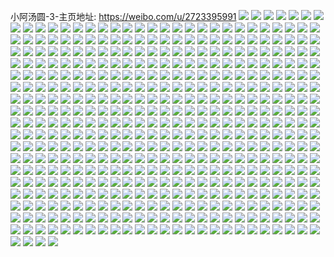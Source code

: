 小阿汤圆-3-主页地址: https://weibo.com/u/2723395991 
![](https://wx4.sinaimg.cn/mw2000/a253b997ly1h9iiz6jefzj217v17val7.jpg) 
![](https://wx4.sinaimg.cn/mw2000/a253b997ly1h92okt2grjj20n00m8wg8.jpg) 
![](https://wx4.sinaimg.cn/mw2000/a253b997ly1h90g8qyhb2j20wi1yctw8.jpg) 
![](https://wx4.sinaimg.cn/mw2000/a253b997ly1h8nawbo97lj20u01sxq9w.jpg) 
![](https://wx4.sinaimg.cn/mw2000/a253b997ly1h8n6zhfk2cj21sc2dsb2a.jpg) 
![](https://wx4.sinaimg.cn/mw2000/a253b997ly1h8gmk1e8klj22c0340e84.jpg) 
![](https://wx4.sinaimg.cn/mw2000/a253b997ly1h8gmjy543gj20u0140wop.jpg) 
![](https://wx4.sinaimg.cn/mw2000/a253b997ly1h8gmy2hgqwj22c02c04qq.jpg) 
![](https://wx4.sinaimg.cn/mw2000/a253b997ly1h8gmy5j1ucj20r20qljwk.jpg) 
![](https://wx4.sinaimg.cn/mw2000/a253b997ly1h8f3irtq88j20wi1ycqty.jpg) 
![](https://wx4.sinaimg.cn/mw2000/a253b997ly1h8dx1t5ftxj22c02c0e81.jpg) 
![](https://wx4.sinaimg.cn/mw2000/a253b997ly1h8d6honmbjj23402c0hdv.jpg) 
![](https://wx4.sinaimg.cn/mw2000/a253b997ly1h8bvy87dj0j22c02c0nhh.jpg) 
![](https://wx4.sinaimg.cn/mw2000/a253b997ly1h8bvy9o0ogj22c02c0e58.jpg) 
![](https://wx4.sinaimg.cn/mw2000/a253b997ly1h8bvycbw2sj22c02c0npd.jpg) 
![](https://wx4.sinaimg.cn/mw2000/a253b997ly1h89k44kgzbj20re0yi13k.jpg) 
![](https://wx4.sinaimg.cn/mw2000/a253b997ly1h839xwwmc8j20u011c44a.jpg) 
![](https://wx4.sinaimg.cn/mw2000/a253b997ly1h82l93xvtoj20tu0tu0wy.jpg) 
![](https://wx4.sinaimg.cn/mw2000/a253b997ly1h82la8b0qaj20q30kt0u0.jpg) 
![](https://wx4.sinaimg.cn/mw2000/a253b997ly1h7zzzesb55j20r80pz0wp.jpg) 
![](https://wx4.sinaimg.cn/mw2000/a253b997ly1h7ni41bfyej20u00u0ahb.jpg) 
![](https://wx4.sinaimg.cn/mw2000/a253b997ly1h7ni41rwqpj20u0140q9o.jpg) 
![](https://wx4.sinaimg.cn/mw2000/a253b997ly1h7ni6iy3okj20wi0nhq60.jpg) 
![](https://wx4.sinaimg.cn/mw2000/a253b997ly1h7hhsomcnxj20u0140jw9.jpg) 
![](https://wx4.sinaimg.cn/mw2000/a253b997ly1h7gcs26qiwj20u0140tj3.jpg) 
![](https://wx4.sinaimg.cn/mw2000/a253b997ly1h7gcs2fhr1j20u00u0gqz.jpg) 
![](https://wx4.sinaimg.cn/mw2000/a253b997ly1h7gcs2osy2j20u00u0agx.jpg) 
![](https://wx4.sinaimg.cn/mw2000/a253b997ly1h7gcs2ybztj20u00u0gqz.jpg) 
![](https://wx4.sinaimg.cn/mw2000/a253b997ly1h7gcs46t29j20u01400wj.jpg) 
![](https://wx4.sinaimg.cn/mw2000/a253b997ly1h79kchhj3uj20u00u0tdn.jpg) 
![](https://wx4.sinaimg.cn/mw2000/a253b997ly1h77kyjbjmrj20u00u0tep.jpg) 
![](https://wx4.sinaimg.cn/mw2000/a253b997ly1h7072vwx7qj20u00u0gt6.jpg) 
![](https://wx4.sinaimg.cn/mw2000/a253b997ly1h7072vjtz8j20u00u0gsj.jpg) 
![](https://wx4.sinaimg.cn/mw2000/a253b997ly1h6vzro4l8zj21sc1scjuc.jpg) 
![](https://wx4.sinaimg.cn/mw2000/a253b997ly1h6p3je34gij20u01syk14.jpg) 
![](https://wx4.sinaimg.cn/mw2000/a253b997ly1h6p3jfj6yoj20u00u0nah.jpg) 
![](https://wx4.sinaimg.cn/mw2000/a253b997ly1h6p3j9mrmsj20u00u0goa.jpg) 
![](https://wx4.sinaimg.cn/mw2000/a253b997ly1h6p3jen8vqj20u00u0adc.jpg) 
![](https://wx4.sinaimg.cn/mw2000/a253b997ly1h6mquejctaj20u00yv752.jpg) 
![](https://wx4.sinaimg.cn/mw2000/a253b997ly1h6awdaku17j222n340jy8.jpg) 
![](https://wx4.sinaimg.cn/mw2000/a253b997ly1h6awdovlh4j222n340aj9.jpg) 
![](https://wx4.sinaimg.cn/mw2000/a253b997ly1h6awcgreqvj222m3404qr.jpg) 
![](https://wx4.sinaimg.cn/mw2000/a253b997ly1h6awd39lt1j222o33zk04.jpg) 
![](https://wx4.sinaimg.cn/mw2000/a253b997ly1h6awbxc0asj222o340akg.jpg) 
![](https://wx4.sinaimg.cn/mw2000/a253b997ly1h6awe33h6tj222n340wj9.jpg) 
![](https://wx4.sinaimg.cn/mw2000/a253b997ly1h60rli26djj22c0340hdu.jpg) 
![](https://wx4.sinaimg.cn/mw2000/a253b997ly1h60rnq3033j22c02c0b2a.jpg) 
![](https://wx4.sinaimg.cn/mw2000/a253b997ly1h5pn4o5wkqj22c02c0x6p.jpg) 
![](https://wx4.sinaimg.cn/mw2000/a253b997ly1h5pmcopcqqj20u80tudpp.jpg) 
![](https://wx4.sinaimg.cn/mw2000/a253b997ly1h5musajbx9j21sc1scu0y.jpg) 
![](https://wx4.sinaimg.cn/mw2000/a253b997ly1h5muscv8o9j20k00zk0y9.jpg) 
![](https://wx4.sinaimg.cn/mw2000/a253b997ly1h5mus75vayj20wi0hpdid.jpg) 
![](https://wx4.sinaimg.cn/mw2000/a253b997ly1h5bcutiol5j20u01hc46x.jpg) 
![](https://wx4.sinaimg.cn/mw2000/a253b997ly1h5bcuswj8hj20u01hcwns.jpg) 
![](https://wx4.sinaimg.cn/mw2000/a253b997ly1h5b6fwyo3vj21hc0u07d1.jpg) 
![](https://wx4.sinaimg.cn/mw2000/a253b997ly1h4yhbpx449j21sc2dskjl.jpg) 
![](https://wx4.sinaimg.cn/mw2000/a253b997ly1h4yhb5ergbj20zy0zync7.jpg) 
![](https://wx4.sinaimg.cn/mw2000/a253b997ly1h4yhbqzuw6j20s618d0xe.jpg) 
![](https://wx4.sinaimg.cn/mw2000/a253b997ly1h4yhd1wl5aj22c02c0x6p.jpg) 
![](https://wx4.sinaimg.cn/mw2000/a253b997ly1h4yhd502btj22c02c01ky.jpg) 
![](https://wx4.sinaimg.cn/mw2000/a253b997ly1h4mdlg7u2ij20wi1ycqlf.jpg) 
![](https://wx4.sinaimg.cn/mw2000/a253b997ly1h46vudx8n8j22c02tsx6p.jpg) 
![](https://wx4.sinaimg.cn/mw2000/a253b997ly1h3zuf0d1xoj21sc2dv4qq.jpg) 
![](https://wx4.sinaimg.cn/mw2000/a253b997ly1h3yqq7n4gtj21tl2fgqv5.jpg) 
![](https://wx4.sinaimg.cn/mw2000/a253b997ly1h3u0iat60zj21sc2dsx6q.jpg) 
![](https://wx4.sinaimg.cn/mw2000/a253b997ly1h3u0ipd6gkj20u00tmn0h.jpg) 
![](https://wx4.sinaimg.cn/mw2000/a253b997ly1h3sy136akbj224o24okjl.jpg) 
![](https://wx4.sinaimg.cn/mw2000/a253b997ly1h3hdcewor0j21sc1scx6p.jpg) 
![](https://wx4.sinaimg.cn/mw2000/a253b997ly1h3f41sqo6fj21sc2dsqv5.jpg) 
![](https://wx4.sinaimg.cn/mw2000/a253b997ly1h35jffcf0dj20zg0zgtfe.jpg) 
![](https://wx4.sinaimg.cn/mw2000/a253b997ly1h2xq1ya4ooj22c02c07vc.jpg) 
![](https://wx4.sinaimg.cn/mw2000/a253b997ly1h2syedgyjsj20wi19r7az.jpg) 
![](https://wx4.sinaimg.cn/mw2000/a253b997ly1h2pfntm5hwj22c0340qv5.jpg) 
![](https://wx4.sinaimg.cn/mw2000/a253b997ly1h2nfw7qb51j21cl1tcnm2.jpg) 
![](https://wx4.sinaimg.cn/mw2000/a253b997ly1h2nfwxhchuj20oq0oqahf.jpg) 
![](https://wx4.sinaimg.cn/mw2000/a253b997ly1h2ckwko6nqj21sc2dsayj.jpg) 
![](https://wx4.sinaimg.cn/mw2000/a253b997ly1h2ckwjl7yoj21sc2dsb2b.jpg) 
![](https://wx4.sinaimg.cn/mw2000/a253b997ly1h22dzrzduqj21qn29s7wh.jpg) 
![](https://wx4.sinaimg.cn/mw2000/a253b997ly1h1ohj8g36ij22c02c0b2a.jpg) 
![](https://wx4.sinaimg.cn/mw2000/a253b997ly1h1nglgcaoqj20wi1yc16g.jpg) 
![](https://wx4.sinaimg.cn/mw2000/a253b997ly1h1mxmyub6fj21sc1scb2a.jpg) 
![](https://wx4.sinaimg.cn/mw2000/a253b997ly1h1mxmwmnkij215k15k4fv.jpg) 
![](https://wx4.sinaimg.cn/mw2000/a253b997ly1h1isk3ny88j20u01hcgwi.jpg) 
![](https://wx4.sinaimg.cn/mw2000/a253b997ly1h1fcvlarhhj22802you0x.jpg) 
![](https://wx4.sinaimg.cn/mw2000/a253b997ly1h1fcvn7qpnj22c0340u0x.jpg) 
![](https://wx4.sinaimg.cn/mw2000/a253b997ly1h1ergtzkghj22802yohdu.jpg) 
![](https://wx4.sinaimg.cn/mw2000/a253b997ly1h1ergxlgauj22c0340x6r.jpg) 
![](https://wx4.sinaimg.cn/mw2000/a253b997ly1h17bqcfycij21sc2dsb2a.jpg) 
![](https://wx4.sinaimg.cn/mw2000/a253b997ly1h15sg2rzwkj20yc0xu4b7.jpg) 
![](https://wx4.sinaimg.cn/mw2000/a253b997ly1h13k3hhoyij20ua0u0wo4.jpg) 
![](https://wx4.sinaimg.cn/mw2000/a253b997ly1h13k3i0giwj20u0140156.jpg) 
![](https://wx4.sinaimg.cn/mw2000/a253b997ly1h0l9t32uisj21ez1y61ky.jpg) 
![](https://wx4.sinaimg.cn/mw2000/a253b997ly1h0dbdrle3zj20w60w6aki.jpg) 
![](https://wx4.sinaimg.cn/mw2000/a253b997ly1h0dbdsork2j21sc1schdt.jpg) 
![](https://wx4.sinaimg.cn/mw2000/a253b997ly1h04h9xnaysj21sc1scqv5.jpg) 
![](https://wx4.sinaimg.cn/mw2000/a253b997ly1gzz98yxtrdj21sc2dokjl.jpg) 
![](https://wx4.sinaimg.cn/mw2000/a253b997ly1gzxxjfamwvj21sc1sc1ky.jpg) 
![](https://wx4.sinaimg.cn/mw2000/a253b997ly1gzun8gkc7kj22c02c04qq.jpg) 
![](https://wx4.sinaimg.cn/mw2000/a253b997ly1gznjvevydlj20w60w67mk.jpg) 
![](https://wx4.sinaimg.cn/mw2000/a253b997ly1gznjvdvw8aj22c02c0npe.jpg) 
![](https://wx4.sinaimg.cn/mw2000/a253b997ly1gzf9r36ug4j22c02c0kjm.jpg) 
![](https://wx4.sinaimg.cn/mw2000/a253b997ly1gzf9rypk92j22c02c0kjm.jpg) 
![](https://wx4.sinaimg.cn/mw2000/a253b997ly1gzf9rjvi3rj22c02c0kjm.jpg) 
![](https://wx4.sinaimg.cn/mw2000/a253b997ly1gzf9qmynl7j22c02c0npe.jpg) 
![](https://wx4.sinaimg.cn/mw2000/a253b997ly1gz3kf2qnrxj20u00u07dz.jpg) 
![](https://wx4.sinaimg.cn/mw2000/a253b997ly1gz3069ccx1j20ux0ux495.jpg) 
![](https://wx4.sinaimg.cn/mw2000/a253b997ly1gyfx6dgnzuj22c0340kjn.jpg) 
![](https://wx4.sinaimg.cn/mw2000/a253b997ly1gyfx6fxujqj20wb0yzdof.jpg) 
![](https://wx4.sinaimg.cn/mw2000/a253b997ly1gyfc9u9twpj20c80bwq3o.jpg) 
![](https://wx4.sinaimg.cn/mw2000/a253b997ly1gy8ea25n53j21sc1sch0w.jpg) 
![](https://wx4.sinaimg.cn/mw2000/a253b997ly1gy7gbzor3xj21sc1scx6p.jpg) 
![](https://wx4.sinaimg.cn/mw2000/a253b997ly1gy7gc0iphuj21sc1sc4qq.jpg) 
![](https://wx4.sinaimg.cn/mw2000/a253b997ly1gxw40ieu2yj21sc1scu0x.jpg) 
![](https://wx4.sinaimg.cn/mw2000/a253b997ly1gxfwiuc20jj22c02c0nkc.jpg) 
![](https://wx4.sinaimg.cn/mw2000/a253b997ly1gxfwivbt8fj22c0340x6r.jpg) 
![](https://wx4.sinaimg.cn/mw2000/a253b997ly1gxen8bemgoj20w80ajjsf.jpg) 
![](https://wx4.sinaimg.cn/mw2000/a253b997ly1gxen86rpgtj22c02c0x6p.jpg) 
![](https://wx4.sinaimg.cn/mw2000/a253b997ly1gxen8lvi6oj20tz130qaz.jpg) 
![](https://wx4.sinaimg.cn/mw2000/a253b997ly1gxen87ekihj20o10o1jwm.jpg) 
![](https://wx4.sinaimg.cn/mw2000/a253b997ly1gxen8upm53j20sj0is77k.jpg) 
![](https://wx4.sinaimg.cn/mw2000/a253b997ly1gxen8a0r8yj22c02c0x6p.jpg) 
![](https://wx4.sinaimg.cn/mw2000/a253b997ly1gx0zree36fj21ww202u0a.jpg) 
![](https://wx4.sinaimg.cn/mw2000/a253b997ly1gx0zr8axcbj22c0340npe.jpg) 
![](https://wx4.sinaimg.cn/mw2000/a253b997ly1gx0zr40j8bj22c02c0x6p.jpg) 
![](https://wx4.sinaimg.cn/mw2000/a253b997ly1gx0zrap6q2j22c02c0qv5.jpg) 
![](https://wx4.sinaimg.cn/mw2000/a253b997ly1gx0zrc123kj23402c0x4h.jpg) 
![](https://wx4.sinaimg.cn/mw2000/a253b997ly1gx0zr2drwdj21o0280u0x.jpg) 
![](https://wx4.sinaimg.cn/mw2000/a253b997ly1gwr8lp209nj22c0340hdv.jpg) 
![](https://wx4.sinaimg.cn/mw2000/a253b997ly1gwr8lq7tqaj22c02c0hdt.jpg) 
![](https://wx4.sinaimg.cn/mw2000/a253b997ly1gwc6obq4doj22c02e8u0x.jpg) 
![](https://wx4.sinaimg.cn/mw2000/a253b997ly1gwa4du6yglj22c02c01kz.jpg) 
![](https://wx4.sinaimg.cn/mw2000/a253b997ly1gwa4do0wdoj22c02c0b2a.jpg) 
![](https://wx4.sinaimg.cn/mw2000/a253b997ly1gwa4dp5330j21sc2dskjm.jpg) 
![](https://wx4.sinaimg.cn/mw2000/a253b997ly1gwa4dw2bqwj22c03401ky.jpg) 
![](https://wx4.sinaimg.cn/mw2000/a253b997ly1gw48qnvgihj22c02c0e82.jpg) 
![](https://wx4.sinaimg.cn/mw2000/a253b997ly1gw48qiaymhj22c02c0u0y.jpg) 
![](https://wx4.sinaimg.cn/mw2000/a253b997ly1gw48qk23iuj22c02c0x6p.jpg) 
![](https://wx4.sinaimg.cn/mw2000/a253b997ly1gw48qsih67j22c02c01ky.jpg) 
![](https://wx4.sinaimg.cn/mw2000/a253b997ly1gw48qls4j7j22c02c0hdu.jpg) 
![](https://wx4.sinaimg.cn/mw2000/a253b997ly1gw48qpsowvj22c03401kz.jpg) 
![](https://wx4.sinaimg.cn/mw2000/a253b997ly1gw48qtzfejj22c02c0u0x.jpg) 
![](https://wx4.sinaimg.cn/mw2000/a253b997ly1gw48r38v34j22c02c0kjm.jpg) 
![](https://wx4.sinaimg.cn/mw2000/a253b997ly1gw48qr1h5pj22c02c0kjm.jpg) 
![](https://wx4.sinaimg.cn/mw2000/a253b997ly1gw1r2jx9h3j21sc1sc1ky.jpg) 
![](https://wx4.sinaimg.cn/mw2000/a253b997ly1gw1r2l8yyjj21sc2ds7wi.jpg) 
![](https://wx4.sinaimg.cn/mw2000/a253b997ly1gvzxy6pnsyj20u00u012y.jpg) 
![](https://wx4.sinaimg.cn/mw2000/a253b997ly1gvt2thrh58j21qg1qg7wh.jpg) 
![](https://wx4.sinaimg.cn/mw2000/002Yj5HNly1gvqntnipeqj62c02c0txp02.jpg) 
![](https://wx4.sinaimg.cn/mw2000/002Yj5HNly1gvqnto64jgj62c02c0kah02.jpg) 
![](https://wx4.sinaimg.cn/mw2000/002Yj5HNly1gvplo6ppv6j615o334kjl02.jpg) 
![](https://wx4.sinaimg.cn/mw2000/002Yj5HNly1gvplobejbsj62c02c0npd02.jpg) 
![](https://wx4.sinaimg.cn/mw2000/a253b997ly1gvplo83u9pj22bd2uzu0z.jpg) 
![](https://wx4.sinaimg.cn/mw2000/a253b997ly1gvploah3e3j22c033y1kz.jpg) 
![](https://wx4.sinaimg.cn/mw2000/a253b997ly1gviorujkogj22c02c0kjn.jpg) 
![](https://wx4.sinaimg.cn/mw2000/002Yj5HNly1gvf02muu8lj61sc1scnpd02.jpg) 
![](https://wx4.sinaimg.cn/mw2000/002Yj5HNly1gv7xpte01tj61sc1sc1kx02.jpg) 
![](https://wx4.sinaimg.cn/mw2000/002Yj5HNly1gv6qdg31acj62c02c0b2902.jpg) 
![](https://wx4.sinaimg.cn/mw2000/002Yj5HNly1gv6qdgpwolj60qq0tqtc402.jpg) 
![](https://wx4.sinaimg.cn/mw2000/002Yj5HNly1gv2a1zx020j61sc1scu0x02.jpg) 
![](https://wx4.sinaimg.cn/mw2000/002Yj5HNly1gv2a1xhkc7j61sc1scqv502.jpg) 
![](https://wx4.sinaimg.cn/mw2000/002Yj5HNly1gv2a26weu7j61sc1sckjl02.jpg) 
![](https://wx4.sinaimg.cn/mw2000/002Yj5HNly1gv2a2d4mecj61sc1scnpd02.jpg) 
![](https://wx4.sinaimg.cn/mw2000/002Yj5HNly1guz1c9ntq5j62c02c01j602.jpg) 
![](https://wx4.sinaimg.cn/mw2000/a253b997ly1guz1c7lg9lj22c02c0x6p.jpg) 
![](https://wx4.sinaimg.cn/mw2000/002Yj5HNly1guz1bvb6udj62c02c0e8202.jpg) 
![](https://wx4.sinaimg.cn/mw2000/002Yj5HNly1guz1bl2tv1j62c02c01kx02.jpg) 
![](https://wx4.sinaimg.cn/mw2000/002Yj5HNly1guyl2e4js9j62c02c0npd02.jpg) 
![](https://wx4.sinaimg.cn/mw2000/002Yj5HNly1guyl2f1tftj60wi09rtan02.jpg) 
![](https://wx4.sinaimg.cn/mw2000/002Yj5HNly1guwlk55itoj62bm2bme8102.jpg) 
![](https://wx4.sinaimg.cn/mw2000/002Yj5HNly1guwljvp9o1j62c02c0qv602.jpg) 
![](https://wx4.sinaimg.cn/mw2000/002Yj5HNly1guvc0phaxyj62c02c0b2a02.jpg) 
![](https://wx4.sinaimg.cn/mw2000/002Yj5HNly1guvc0gb1izj62c02c01ae02.jpg) 
![](https://wx4.sinaimg.cn/mw2000/002Yj5HNly1guu5oa7wubj61kw2dchdt02.jpg) 
![](https://wx4.sinaimg.cn/mw2000/002Yj5HNly1gut2dd4tp8j62c02c0b2a02.jpg) 
![](https://wx4.sinaimg.cn/mw2000/002Yj5HNly1gut2czincej60wi14bn6902.jpg) 
![](https://wx4.sinaimg.cn/mw2000/002Yj5HNly1gum4vf8i6kj62c02c0qv702.jpg) 
![](https://wx4.sinaimg.cn/mw2000/002Yj5HNly1gum4uxxdwfj62c02c01ky02.jpg) 
![](https://wx4.sinaimg.cn/mw2000/002Yj5HNly1gum4vgnxg1j62c02c07vu02.jpg) 
![](https://wx4.sinaimg.cn/mw2000/002Yj5HNly1gum4un7jrvj62c02c07wh02.jpg) 
![](https://wx4.sinaimg.cn/mw2000/002Yj5HNly1gum4vk4bg4j62c02c0x6p02.jpg) 
![](https://wx4.sinaimg.cn/mw2000/002Yj5HNly1gum4vp7j02j62c0340hdu02.jpg) 
![](https://wx4.sinaimg.cn/mw2000/002Yj5HNly1guhpcf2tn9j60r91mydjk02.jpg) 
![](https://wx4.sinaimg.cn/mw2000/002Yj5HNly1guhpcdgv3fj62c02c0b2a02.jpg) 
![](https://wx4.sinaimg.cn/mw2000/002Yj5HNly1guhpcgwiyaj62c02c07wh02.jpg) 
![](https://wx4.sinaimg.cn/mw2000/002Yj5HNly1guhpchocsgj60u00s0q5s02.jpg) 
![](https://wx4.sinaimg.cn/mw2000/002Yj5HNly1gudotix69aj61s135su0x02.jpg) 
![](https://wx4.sinaimg.cn/mw2000/002Yj5HNly1gudothlscgj60u00s0q5s02.jpg) 
![](https://wx4.sinaimg.cn/mw2000/002Yj5HNly1gubw6xrot7j61sc1sckjl02.jpg) 
![](https://wx4.sinaimg.cn/mw2000/002Yj5HNly1gubw6w2m5cj60jg0jgq5c02.jpg) 
![](https://wx4.sinaimg.cn/mw2000/a253b997ly1gu6ofaenphj20qw12lq9j.jpg) 
![](https://wx4.sinaimg.cn/mw2000/a253b997ly1gu2qv4zpfmj20wi18ah0h.jpg) 
![](https://wx4.sinaimg.cn/mw2000/a253b997ly1gu2qv3ygt8j228727c7wi.jpg) 
![](https://wx4.sinaimg.cn/mw2000/a253b997ly1gu2qvcfmd2j22c02c0qv6.jpg) 
![](https://wx4.sinaimg.cn/mw2000/a253b997ly1gu2qvl0eh1j20tw0tgjta.jpg) 
![](https://wx4.sinaimg.cn/mw2000/a253b997ly1gu0bf3l18hj220a2flkjl.jpg) 
![](https://wx4.sinaimg.cn/mw2000/a253b997ly1gu0be4yu2ij21kw2dcb29.jpg) 
![](https://wx4.sinaimg.cn/mw2000/a253b997ly1gtwpv82ew3j22c02c0hdu.jpg) 
![](https://wx4.sinaimg.cn/mw2000/a253b997ly1gtwpuy7woij22c02c0npd.jpg) 
![](https://wx4.sinaimg.cn/mw2000/a253b997ly1gtvi29z0d8j21kw2dchdt.jpg) 
![](https://wx4.sinaimg.cn/mw2000/a253b997ly1gtvi28hypyj20u00u0jyn.jpg) 
![](https://wx4.sinaimg.cn/mw2000/a253b997ly1gtvi28p1kuj20u00u0jz8.jpg) 
![](https://wx4.sinaimg.cn/mw2000/a253b997ly1gtvi2anvqdj22c02c0wv4.jpg) 
![](https://wx4.sinaimg.cn/mw2000/a253b997ly1gtsal1mnvcj22c02c04qq.jpg) 
![](https://wx4.sinaimg.cn/mw2000/a253b997ly1gtsamkcxkhj22c02c0e82.jpg) 
![](https://wx4.sinaimg.cn/mw2000/a253b997ly1gtsamnadpqj20t80rpk1f.jpg) 
![](https://wx4.sinaimg.cn/mw2000/a253b997ly1gtsamg11n2j22c02c0e82.jpg) 
![](https://wx4.sinaimg.cn/mw2000/a253b997ly1gtqvvv2haqj22c02c07wj.jpg) 
![](https://wx4.sinaimg.cn/mw2000/a253b997ly1gtpihl10gdj21sc1schdt.jpg) 
![](https://wx4.sinaimg.cn/mw2000/a253b997ly1gtpihgbc90j22by27nu0x.jpg) 
![](https://wx4.sinaimg.cn/mw2000/a253b997ly1gtpihoj4u5j22c02c01kx.jpg) 
![](https://wx4.sinaimg.cn/mw2000/a253b997ly1gtotekww0gj21sc1sch9r.jpg) 
![](https://wx4.sinaimg.cn/mw2000/a253b997ly1gtoteeyddij20ku0kugmg.jpg) 
![](https://wx4.sinaimg.cn/mw2000/a253b997ly1gtn3y62vlyj21j31j34qp.jpg) 
![](https://wx4.sinaimg.cn/mw2000/a253b997ly1gtn43f5z8dj22c02c0kjl.jpg) 
![](https://wx4.sinaimg.cn/mw2000/a253b997ly1gtn43kqcj5j22c02c07wi.jpg) 
![](https://wx4.sinaimg.cn/mw2000/a253b997ly1gtn43qk5caj22c02c04qq.jpg) 
![](https://wx4.sinaimg.cn/mw2000/a253b997ly1gtld3j4r19j22c0340u10.jpg) 
![](https://wx4.sinaimg.cn/mw2000/a253b997ly1gtl7flhyuij22c02c0x6p.jpg) 
![](https://wx4.sinaimg.cn/mw2000/a253b997ly1gtl7fohxuvj22c02c07wh.jpg) 
![](https://wx4.sinaimg.cn/mw2000/a253b997ly1gtgmt3r48vj21z423m4qp.jpg) 
![](https://wx4.sinaimg.cn/mw2000/a253b997ly1gt8muvzldlj20wi1yc4li.jpg) 
![](https://wx4.sinaimg.cn/mw2000/a253b997ly1gt8mux9se7j20u01sm10i.jpg) 
![](https://wx4.sinaimg.cn/mw2000/a253b997ly1gt8mv15jt9j20wi1yctq9.jpg) 
![](https://wx4.sinaimg.cn/mw2000/a253b997ly1gt8mv3zokbj20wi1ycdop.jpg) 
![](https://wx4.sinaimg.cn/mw2000/a253b997ly1gt7fsthaeqj20w60w615a.jpg) 
![](https://wx4.sinaimg.cn/mw2000/a253b997ly1gt5123mjqnj21sc2ds4qr.jpg) 
![](https://wx4.sinaimg.cn/mw2000/a253b997ly1gt512539orj22c02c0npe.jpg) 
![](https://wx4.sinaimg.cn/mw2000/a253b997ly1gsnsqs1av6j21o01o0e81.jpg) 
![](https://wx4.sinaimg.cn/mw2000/a253b997ly1gsnspde1a0j226s26s4jh.jpg) 
![](https://wx4.sinaimg.cn/mw2000/a253b997ly1gs64e6v2fvj21sc1sce81.jpg) 
![](https://wx4.sinaimg.cn/mw2000/a253b997ly1gs64e5pmlxj210r0znn85.jpg) 
![](https://wx4.sinaimg.cn/mw2000/a253b997ly1grsi69oznfj22802yob2b.jpg) 
![](https://wx4.sinaimg.cn/mw2000/a253b997ly1grsi6ftk5xj22802yob2b.jpg) 
![](https://wx4.sinaimg.cn/mw2000/a253b997ly1grrgf6vxz8j21sc1scu12.jpg) 
![](https://wx4.sinaimg.cn/mw2000/a253b997ly1grrgezgrfgj20dw0cmmxz.jpg) 
![](https://wx4.sinaimg.cn/mw2000/a253b997ly1grjedajlrqj20w60vyjvf.jpg) 
![](https://wx4.sinaimg.cn/mw2000/a253b997ly1grerzcvceij21sc1sce81.jpg) 
![](https://wx4.sinaimg.cn/mw2000/a253b997ly1grerz7wquhj22c02c0qv5.jpg) 
![](https://wx4.sinaimg.cn/mw2000/a253b997ly1grerzaeaorj21mb1mbkj4.jpg) 
![](https://wx4.sinaimg.cn/mw2000/a253b997ly1grerzjum49j21sc1sc7wh.jpg) 
![](https://wx4.sinaimg.cn/mw2000/a253b997ly1grerzhz8xhj227d27d7wj.jpg) 
![](https://wx4.sinaimg.cn/mw2000/a253b997ly1grerzkjoyuj21sc1sc7oy.jpg) 
![](https://wx4.sinaimg.cn/mw2000/b10c1bc2ly1grdf7bvu1zj207g07wglp.jpg) 
![](https://wx4.sinaimg.cn/mw2000/a253b997ly1gr5h4rwvybj21zs1ztb2c.jpg) 
![](https://wx4.sinaimg.cn/mw2000/a253b997ly1gr5h4ohdkvj20ug0u0b29.jpg) 
![](https://wx4.sinaimg.cn/mw2000/a253b997ly1gr5h4nbwanj215918wdrf.jpg) 
![](https://wx4.sinaimg.cn/mw2000/a253b997ly1gr5h4tnv8gj22c02c0b29.jpg) 
![](https://wx4.sinaimg.cn/mw2000/a253b997ly1gr5h4vr643j22c02c01kx.jpg) 
![](https://wx4.sinaimg.cn/mw2000/a253b997ly1gr5h4lli65j22c02c0e82.jpg) 
![](https://wx4.sinaimg.cn/mw2000/a253b997ly1gr4xq0i697j22c02c0kjm.jpg) 
![](https://wx4.sinaimg.cn/mw2000/a253b997ly1gr3a3ylbb1j21sc1sc4qp.jpg) 
![](https://wx4.sinaimg.cn/mw2000/a253b997ly1gr3a3k5o09j20u014ck2y.jpg) 
![](https://wx4.sinaimg.cn/mw2000/a253b997ly1gr3a3vs7njj22c02c0b2a.jpg) 
![](https://wx4.sinaimg.cn/mw2000/a253b997ly1gr3a43maqyj21sc2ds1ky.jpg) 
![](https://wx4.sinaimg.cn/mw2000/a253b997ly1gqpaylpv5gj21e31e34h8.jpg) 
![](https://wx4.sinaimg.cn/mw2000/a253b997ly1gqpaytlfsaj22c02c0u0y.jpg) 
![](https://wx4.sinaimg.cn/mw2000/a253b997ly1gqi3bqkt7ej22c02c01kz.jpg) 
![](https://wx4.sinaimg.cn/mw2000/a253b997ly1gqi3bmriqyj22c02c0u13.jpg) 
![](https://wx4.sinaimg.cn/mw2000/a253b997ly1gqi3brws8hj20n01x0hb9.jpg) 
![](https://wx4.sinaimg.cn/mw2000/a253b997ly1gqi3betstpj21sc1schdt.jpg) 
![](https://wx4.sinaimg.cn/mw2000/a253b997ly1gqi3buxzvuj22c02c0hdu.jpg) 
![](https://wx4.sinaimg.cn/mw2000/a253b997ly1gqi3by468kj22c02c0u0y.jpg) 
![](https://wx4.sinaimg.cn/mw2000/a253b997ly1gqcgrbvsczj21sc25yb2c.jpg) 
![](https://wx4.sinaimg.cn/mw2000/a253b997ly1gqcgre08q2j20su178qnq.jpg) 
![](https://wx4.sinaimg.cn/mw2000/a253b997ly1gq0kb9uq7wj22c02c0hdt.jpg) 
![](https://wx4.sinaimg.cn/mw2000/a253b997ly1gpzyimtrykj21sc1scb29.jpg) 
![](https://wx4.sinaimg.cn/mw2000/a253b997ly1gpzyiuvkgfj21c81schdw.jpg) 
![](https://wx4.sinaimg.cn/mw2000/a253b997ly1gpzyix53v7j22c02c0e81.jpg) 
![](https://wx4.sinaimg.cn/mw2000/a253b997ly1gpzyj0em5oj22c02c07wh.jpg) 
![](https://wx4.sinaimg.cn/mw2000/a253b997ly1gpzyj2rvn8j22c02c0b29.jpg) 
![](https://wx4.sinaimg.cn/mw2000/a253b997ly1gpzyiirp8aj22c02c0e81.jpg) 
![](https://wx4.sinaimg.cn/mw2000/a253b997ly1gpzyj4nrb6j22c02c07wh.jpg) 
![](https://wx4.sinaimg.cn/mw2000/a253b997ly1gpzyjxx7yoj22c02c01kx.jpg) 
![](https://wx4.sinaimg.cn/mw2000/a253b997ly1gpzyk13uskj22c02c04qp.jpg) 
![](https://wx4.sinaimg.cn/mw2000/a253b997ly1gpzyk4nghqj20tu0tu1ja.jpg) 
![](https://wx4.sinaimg.cn/mw2000/a253b997ly1gpuswm6ef4j22c02c07wh.jpg) 
![](https://wx4.sinaimg.cn/mw2000/a253b997ly1gpth5jvgmaj20n01a0qkh.jpg) 
![](https://wx4.sinaimg.cn/mw2000/a253b997ly1gpth5noq4uj22c02c0b29.jpg) 
![](https://wx4.sinaimg.cn/mw2000/a253b997ly1gpth5raro9j22c02c0e81.jpg) 
![](https://wx4.sinaimg.cn/mw2000/a253b997ly1gpth6dcdf3j20vc12jb29.jpg) 
![](https://wx4.sinaimg.cn/mw2000/a253b997ly1gp6lniz21pj21sc1scx6p.jpg) 
![](https://wx4.sinaimg.cn/mw2000/a253b997ly1goyf8q98vtj21sc1scu0x.jpg) 
![](https://wx4.sinaimg.cn/mw2000/a253b997ly1goxqwuc4w7j223k23kb29.jpg) 
![](https://wx4.sinaimg.cn/mw2000/a253b997ly1gokye11ouoj21sc2ds4qq.jpg) 
![](https://wx4.sinaimg.cn/mw2000/a253b997ly1gokye4nhzej22c02c07wh.jpg) 
![](https://wx4.sinaimg.cn/mw2000/a253b997ly1gojjlpbqfwj22c02c0x6q.jpg) 
![](https://wx4.sinaimg.cn/mw2000/a253b997ly1gojjlr1fllj22c02c0kjm.jpg) 
![](https://wx4.sinaimg.cn/mw2000/a253b997ly1gojjlnf16cj22c02c07wh.jpg) 
![](https://wx4.sinaimg.cn/mw2000/a253b997ly1gojjltkid3j22c02c01kz.jpg) 
![](https://wx4.sinaimg.cn/mw2000/a253b997ly1goeytvkclkj22ds1schdt.jpg) 
![](https://wx4.sinaimg.cn/mw2000/a253b997ly1goeyts9nlcj20mu0p7gr7.jpg) 
![](https://wx4.sinaimg.cn/mw2000/a253b997ly1go6m4kxebij22c02c0kjl.jpg) 
![](https://wx4.sinaimg.cn/mw2000/a253b997ly1go4qr4m42fj22c02c0npe.jpg) 
![](https://wx4.sinaimg.cn/mw2000/a253b997ly1go4qr2c9y5j22c02c0e82.jpg) 
![](https://wx4.sinaimg.cn/mw2000/a253b997ly1gnxrexkftmj20u00wfn1e.jpg) 
![](https://wx4.sinaimg.cn/mw2000/a253b997ly1gnxreyqopcj20w60w61kx.jpg) 
![](https://wx4.sinaimg.cn/mw2000/a253b997ly1gnr1so8sq1j21sc1sckjl.jpg) 
![](https://wx4.sinaimg.cn/mw2000/a253b997ly1gnr1sq5guoj217i17incj.jpg) 
![](https://wx4.sinaimg.cn/mw2000/a253b997ly1gnr1srq5gdj23402c0h6o.jpg) 
![](https://wx4.sinaimg.cn/mw2000/a253b997ly1gnr1subujij21sc1schdt.jpg) 
![](https://wx4.sinaimg.cn/mw2000/a253b997ly1gnm9uel6c5j22801o0qv5.jpg) 
![](https://wx4.sinaimg.cn/mw2000/a253b997ly1gnm9ub6ocrj215v15ugup.jpg) 
![](https://wx4.sinaimg.cn/mw2000/a253b997ly1gnm9ukpdywj22c0340b2b.jpg) 
![](https://wx4.sinaimg.cn/mw2000/a253b997ly1gnm9urjvx0j22c02c0e83.jpg) 
![](https://wx4.sinaimg.cn/mw2000/a253b997ly1gni884h8xtj22c02c0b2b.jpg) 
![](https://wx4.sinaimg.cn/mw2000/a253b997ly1gnbxjyi8p8j22c02c07wh.jpg) 
![](https://wx4.sinaimg.cn/mw2000/a253b997ly1gn8cxea1n9j22c02c0b29.jpg) 
![](https://wx4.sinaimg.cn/mw2000/a253b997ly1gn8cxh3atpj22c02c0npd.jpg) 
![](https://wx4.sinaimg.cn/mw2000/a253b997ly1gn5cs6eh8qj21sc1scnhk.jpg) 
![](https://wx4.sinaimg.cn/mw2000/a253b997ly1gmwvgbuy33j21sc1sc7wh.jpg) 
![](https://wx4.sinaimg.cn/mw2000/a253b997ly1gmwvgeun2oj22c02c04qp.jpg) 
![](https://wx4.sinaimg.cn/mw2000/a253b997ly1gmk4jb511qj21sc1scqv5.jpg) 
![](https://wx4.sinaimg.cn/mw2000/a253b997ly1gmk4j7hzy2j21lv1lv1kx.jpg) 
![](https://wx4.sinaimg.cn/mw2000/a253b997ly1gmbsf63c0jj21sc1sc7wh.jpg) 
![](https://wx4.sinaimg.cn/mw2000/a253b997ly1gmbsf5f9nhj21sc1sce81.jpg) 
![](https://wx4.sinaimg.cn/mw2000/a253b997ly1glurfxyr9tj20u01907hw.jpg) 
![](https://wx4.sinaimg.cn/mw2000/a253b997ly1glurg3up84j21ca20fx6q.jpg) 
![](https://wx4.sinaimg.cn/mw2000/a253b997ly1glbvwvr4e0j21sc2ds1ky.jpg) 
![](https://wx4.sinaimg.cn/mw2000/a253b997ly1glbvwynltpj22c02c04qq.jpg) 
![](https://wx4.sinaimg.cn/mw2000/a253b997ly1glbvwtjumbj21sc2ds1kx.jpg) 
![](https://wx4.sinaimg.cn/mw2000/a253b997ly1glbvx0kmgjj22c02c0b2a.jpg) 
![](https://wx4.sinaimg.cn/mw2000/a253b997ly1glbvx5qi2gj22c02c0hdu.jpg) 
![](https://wx4.sinaimg.cn/mw2000/a253b997ly1glbvx81zhej21wg28jhdv.jpg) 
![](https://wx4.sinaimg.cn/mw2000/a253b997ly1gl8o9wslqrj22c02c0qv6.jpg) 
![](https://wx4.sinaimg.cn/mw2000/a253b997ly1gl8o9sr4m7j22c02cy4qq.jpg) 
![](https://wx4.sinaimg.cn/mw2000/a253b997ly1gl8o9tkd2qj21kw1kw4qp.jpg) 
![](https://wx4.sinaimg.cn/mw2000/a253b997ly1gl8o9v996zj22c02c0hdu.jpg) 
![](https://wx4.sinaimg.cn/mw2000/a253b997ly1gl8o9ybximj22c02c0u0y.jpg) 
![](https://wx4.sinaimg.cn/mw2000/a253b997ly1gl8o9zt2eoj22c0340qv5.jpg) 
![](https://wx4.sinaimg.cn/mw2000/a253b997ly1gkprviyb3yj22c02c07wi.jpg) 
![](https://wx4.sinaimg.cn/mw2000/a253b997ly1gkprw6l7wzj22c02c07wi.jpg) 
![](https://wx4.sinaimg.cn/mw2000/a253b997ly1gkgvd1yf7rj22c02c0e81.jpg) 
![](https://wx4.sinaimg.cn/mw2000/a253b997ly1gkgvcxym9vj22c02fyhdu.jpg) 
![](https://wx4.sinaimg.cn/mw2000/a253b997ly1gkgvcjavgpj21st2efnpe.jpg) 
![](https://wx4.sinaimg.cn/mw2000/a253b997ly1gkgvcln0bkj21y91y9kjl.jpg) 
![](https://wx4.sinaimg.cn/mw2000/a253b997ly1gkgvcnyzlxj22c02c0hdu.jpg) 
![](https://wx4.sinaimg.cn/mw2000/a253b997ly1gkgvczeutyj22c02c0npd.jpg) 
![](https://wx4.sinaimg.cn/mw2000/a253b997ly1gkgvch5e69j22c02c0hdx.jpg) 
![](https://wx4.sinaimg.cn/mw2000/a253b997ly1gkgvcvgalnj21sc1scx6p.jpg) 
![](https://wx4.sinaimg.cn/mw2000/a253b997ly1gkgvcta7a1j22c02c0qv8.jpg) 
![](https://wx4.sinaimg.cn/mw2000/a253b997ly1gkasjh6uuyj22802yo4qq.jpg) 
![](https://wx4.sinaimg.cn/mw2000/a253b997ly1gkasjd6guaj22c0340b2d.jpg) 
![](https://wx4.sinaimg.cn/mw2000/a253b997ly1gkasjf1r36j22c03407wl.jpg) 
![](https://wx4.sinaimg.cn/mw2000/a253b997ly1gkasjizmtbj22802yo7wi.jpg) 
![](https://wx4.sinaimg.cn/mw2000/a253b997ly1gka2on678nj20u0140ty9.jpg) 
![](https://wx4.sinaimg.cn/mw2000/a253b997ly1gka2k5gmu8j21o01o0e81.jpg) 
![](https://wx4.sinaimg.cn/mw2000/a253b997ly1gka2k6wje7j22c02c0b29.jpg) 
![](https://wx4.sinaimg.cn/mw2000/a253b997ly1gka2k8d5kjj227c2xsnpe.jpg) 
![](https://wx4.sinaimg.cn/mw2000/a253b997ly1gka2ka5zwej22bt28v1kz.jpg) 
![](https://wx4.sinaimg.cn/mw2000/a253b997ly1gka2kkmf31j22c02c07wi.jpg) 
![](https://wx4.sinaimg.cn/mw2000/a253b997ly1gk64i83hs9j21sc1sc7wh.jpg) 
![](https://wx4.sinaimg.cn/mw2000/a253b997ly1gk64jw7vraj21sc1sc4qp.jpg) 
![](https://wx4.sinaimg.cn/mw2000/a253b997ly1gk1lu1khs5j22802yohdv.jpg) 
![](https://wx4.sinaimg.cn/mw2000/a253b997ly1gk1ltbqq0dj22c0340qv7.jpg) 
![](https://wx4.sinaimg.cn/mw2000/a253b997ly1gk1luwsnc2j22c02c0e82.jpg) 
![](https://wx4.sinaimg.cn/mw2000/a253b997ly1gk1lucfla4j22c02c0x6p.jpg) 
![](https://wx4.sinaimg.cn/mw2000/a253b997ly1gk1lvcsjcrj20q80q8qoj.jpg) 
![](https://wx4.sinaimg.cn/mw2000/a253b997ly1gk1lthwst2j23402c01kx.jpg) 
![](https://wx4.sinaimg.cn/mw2000/a253b997ly1gjzqdv1vm8j22c02c0azb.jpg) 
![](https://wx4.sinaimg.cn/mw2000/a253b997ly1gjzqeinwhsj20iw0d80uf.jpg) 
![](https://wx4.sinaimg.cn/mw2000/a253b997ly1gjzqf7nugnj22c029su0x.jpg) 
![](https://wx4.sinaimg.cn/mw2000/a253b997ly1gjzqeiewvcj20n01dsq8c.jpg) 
![](https://wx4.sinaimg.cn/mw2000/a253b997ly1gjw6h2emrxj21sg1sg4qp.jpg) 
![](https://wx4.sinaimg.cn/mw2000/a253b997ly1gjrft2eom9j22c02c0kjl.jpg) 
![](https://wx4.sinaimg.cn/mw2000/a253b997ly1gjrfsz9czdj22802yoqv7.jpg) 
![](https://wx4.sinaimg.cn/mw2000/a253b997ly1gjpbikgtjyj21sc1sc4qp.jpg) 
![](https://wx4.sinaimg.cn/mw2000/a253b997ly1gjpbihvxcgj21sc1sc7wh.jpg) 
![](https://wx4.sinaimg.cn/mw2000/a253b997ly1gjfrhz84ytj22c03404qr.jpg) 
![](https://wx4.sinaimg.cn/mw2000/a253b997ly1gjfri0lvsjj22c02c0qv5.jpg) 
![](https://wx4.sinaimg.cn/mw2000/a253b997ly1gjeq1mhjgij20n01ds1fc.jpg) 
![](https://wx4.sinaimg.cn/mw2000/a253b997ly1gjeq1psp43j226m1mzu0x.jpg) 
![](https://wx4.sinaimg.cn/mw2000/a253b997ly1gjeq2vntgsj22c02c0npd.jpg) 
![](https://wx4.sinaimg.cn/mw2000/a253b997ly1gjeq2zqctij22c02c0qv6.jpg) 
![](https://wx4.sinaimg.cn/mw2000/a253b997ly1gj8vuga06bj22c02c0npe.jpg) 
![](https://wx4.sinaimg.cn/mw2000/a253b997ly1gj8vu0r83qj22c02c0npe.jpg) 
![](https://wx4.sinaimg.cn/mw2000/a253b997ly1gj8vtm1p5vj22c02c0hdu.jpg) 
![](https://wx4.sinaimg.cn/mw2000/a253b997ly1gj8vuphr7nj22c02c0kjl.jpg) 
![](https://wx4.sinaimg.cn/mw2000/a253b997ly1gj5c9sckejj22c02c0hdu.jpg) 
![](https://wx4.sinaimg.cn/mw2000/a253b997ly1gj5c9w8oexj21sc1schdt.jpg) 
![](https://wx4.sinaimg.cn/mw2000/a253b997ly1gj5c9mugmbj228i2c44qq.jpg) 
![](https://wx4.sinaimg.cn/mw2000/a253b997ly1gj5c9i7230j22c02c0u0y.jpg) 
![](https://wx4.sinaimg.cn/mw2000/a253b997ly1gih3ynnsh9j22a325be83.jpg) 
![](https://wx4.sinaimg.cn/mw2000/a253b997ly1gih3yoasngj21fk1eub29.jpg) 
![](https://wx4.sinaimg.cn/mw2000/a253b997ly1gih3yq16fxj22c02c0u10.jpg) 
![](https://wx4.sinaimg.cn/mw2000/a253b997ly1gih3yqifn0j20u0140n3m.jpg) 
![](https://wx4.sinaimg.cn/mw2000/a253b997ly1gho962x8z5j22b92yoe83.jpg) 
![](https://wx4.sinaimg.cn/mw2000/a253b997ly1gho95s2dk1j22c02bzhdv.jpg) 
![](https://wx4.sinaimg.cn/mw2000/a253b997ly1gg4o351olcj22c02c0aro.jpg) 
![](https://wx4.sinaimg.cn/mw2000/a253b997ly1gg4o3ml1t9j22c02c0qv5.jpg) 
![](https://wx4.sinaimg.cn/mw2000/a253b997ly1gg4o33g3okj20u00u0mya.jpg) 
![](https://wx4.sinaimg.cn/mw2000/a253b997ly1gg4o3i0u5fj22c02c0b2a.jpg) 
![](https://wx4.sinaimg.cn/mw2000/a253b997ly1gg4o32ixpnj22c02c0e82.jpg) 
![](https://wx4.sinaimg.cn/mw2000/a253b997ly1gg4o37m4j0j22c02c0dxu.jpg) 
![](https://wx4.sinaimg.cn/mw2000/a253b997ly1gg4o3t5phqj22c02c0u0y.jpg) 
![](https://wx4.sinaimg.cn/mw2000/a253b997ly1gg4o3bxukcj22c0340x6p.jpg) 
![](https://wx4.sinaimg.cn/mw2000/a253b997ly1gg4o33657ej20u00u0q3u.jpg) 
![](https://wx4.sinaimg.cn/mw2000/a253b997ly1gfryqb7grfj22c02c01ky.jpg) 
![](https://wx4.sinaimg.cn/mw2000/a253b997ly1gflb0t9m5xj21sg1sg7wh.jpg) 
![](https://wx4.sinaimg.cn/mw2000/a253b997ly1gflb0tqy8bj205i05iq36.jpg) 
![](https://wx4.sinaimg.cn/mw2000/a253b997ly1gf1ar2trutj21s02dc7u5.jpg) 
![](https://wx4.sinaimg.cn/mw2000/a253b997ly1gf1aqj1t6dj22c02c07r1.jpg) 
![](https://wx4.sinaimg.cn/mw2000/a253b997ly1gf1aqr8ivbj21s02dce83.jpg) 
![](https://wx4.sinaimg.cn/mw2000/a253b997ly1gf1aquiwbgj21s02dcqv5.jpg) 
![](https://wx4.sinaimg.cn/mw2000/a253b997ly1gf1ar7lobej23402c07wi.jpg) 
![](https://wx4.sinaimg.cn/mw2000/a253b997ly1gf1aqxo4okj21s02dckjl.jpg) 
![](https://wx4.sinaimg.cn/mw2000/a253b997ly1gf1ar10h5bj22c0340qv5.jpg) 
![](https://wx4.sinaimg.cn/mw2000/a253b997ly1gf1argm7q7j22c02c0qs2.jpg) 
![](https://wx4.sinaimg.cn/mw2000/a253b997ly1gf1arkfqk5j22c02c0qv5.jpg) 
![](https://wx4.sinaimg.cn/mw2000/a253b997ly1geuoucvj5oj22c02c0000.jpg) 
![](https://wx4.sinaimg.cn/mw2000/a253b997ly1geuou26ldzj22c02c0npg.jpg) 
![](https://wx4.sinaimg.cn/mw2000/a253b997ly1geuouf5v65j21s02dc1kx.jpg) 
![](https://wx4.sinaimg.cn/mw2000/a253b997ly1geuouixcc7j21s02dcnpd.jpg) 
![](https://wx4.sinaimg.cn/mw2000/a253b997ly1gemghm4p6gj22c02c0x6p.jpg) 
![](https://wx4.sinaimg.cn/mw2000/a253b997ly1gemghktz4cj22c03401ky.jpg) 
![](https://wx4.sinaimg.cn/mw2000/a253b997ly1gemgho6o23j22802yox6q.jpg) 
![](https://wx4.sinaimg.cn/mw2000/a253b997ly1gemghpibkyj21sg1sgnpd.jpg) 
![](https://wx4.sinaimg.cn/mw2000/a253b997ly1geda493npoj21sg1sgb29.jpg) 
![](https://wx4.sinaimg.cn/mw2000/a253b997ly1geda3xcussj20u014011k.jpg) 
![](https://wx4.sinaimg.cn/mw2000/a253b997ly1ge3yon8qxvj21kw1kw1kx.jpg) 
![](https://wx4.sinaimg.cn/mw2000/a253b997ly1ge3yokezypj21sg1sg7wh.jpg) 
![](https://wx4.sinaimg.cn/mw2000/a253b997ly1ge3yoc7c1sj21sg1sg1kx.jpg) 
![](https://wx4.sinaimg.cn/mw2000/a253b997ly1ge3yohww8kj21sg1sge81.jpg) 
![](https://wx4.sinaimg.cn/mw2000/a253b997ly1gdjwrekkz1j22c02c0npg.jpg) 
![](https://wx4.sinaimg.cn/mw2000/a253b997ly1gdjwrnm5gqj23402c0kjm.jpg) 
![](https://wx4.sinaimg.cn/mw2000/a253b997ly1gdjwrgo7mqj22aw2rse83.jpg) 
![](https://wx4.sinaimg.cn/mw2000/a253b997ly1gdjwrllgw7j22c0340x6p.jpg) 
![](https://wx4.sinaimg.cn/mw2000/a253b997ly1gdjwrhtj0jj22c02c0npe.jpg) 
![](https://wx4.sinaimg.cn/mw2000/a253b997ly1gdjwrjjlicj22c0340qv8.jpg) 
![](https://wx4.sinaimg.cn/mw2000/a253b997ly1gdjwrc5wvcj23402c07wh.jpg) 
![](https://wx4.sinaimg.cn/mw2000/a253b997ly1gdjwruhy2gj22c02c0h1y.jpg) 
![](https://wx4.sinaimg.cn/mw2000/a253b997ly1gdjws2gavjj22c0340b2d.jpg) 
![](https://wx4.sinaimg.cn/mw2000/a253b997ly1gd7nbvsl4lj22c02c07r1.jpg) 
![](https://wx4.sinaimg.cn/mw2000/a253b997ly1gd7nb62yfkj22c02c07nc.jpg) 
![](https://wx4.sinaimg.cn/mw2000/a253b997ly1gd7nbciwezj22c02c0quz.jpg) 
![](https://wx4.sinaimg.cn/mw2000/a253b997ly1gd7nbmd0zpj22c02c0qv5.jpg) 
![](https://wx4.sinaimg.cn/mw2000/a253b997ly1gbpc7e3dp1j214013zakc.jpg) 
![](https://wx4.sinaimg.cn/mw2000/a253b997ly1gbpc7d7norj22c02c07wi.jpg) 
![](https://wx4.sinaimg.cn/mw2000/a253b997ly1gaxi21u808j22ds1sgaut.jpg) 
![](https://wx4.sinaimg.cn/mw2000/a253b997ly1gaxi3orm1bj20ga0ga3z3.jpg) 
![](https://wx4.sinaimg.cn/mw2000/a253b997ly1gagwwa4uv2j21i31nsqtj.jpg) 
![](https://wx4.sinaimg.cn/mw2000/b10c1bc2ly1gafwyrtz5dg20c80axac9.jpg) 
![](https://wx4.sinaimg.cn/mw2000/a253b997ly1g7s3xs72brj21sg1sgnpd.jpg) 
![](https://wx4.sinaimg.cn/mw2000/a253b997ly1g7mdx5d1fhj21o01o0nmg.jpg) 
![](https://wx4.sinaimg.cn/mw2000/a253b997ly1g7mdx5sfjsj20va0vawow.jpg) 
![](https://wx4.sinaimg.cn/mw2000/a253b997ly1g7mdx4xp86j21sg1sgu0u.jpg) 
![](https://wx4.sinaimg.cn/mw2000/a253b997ly1g7mdx70kvqj218g18g45p.jpg) 
![](https://wx4.sinaimg.cn/mw2000/a253b997ly1g6x6l2tqwsj21o01o07wh.jpg) 
![](https://wx4.sinaimg.cn/mw2000/a253b997ly1g6x6l0praaj22c02c07wj.jpg) 
![](https://wx4.sinaimg.cn/mw2000/a253b997ly1g6x6k4q2hsj22b7340b2a.jpg) 
![](https://wx4.sinaimg.cn/mw2000/a253b997ly1g6x6kya64rj21o01o07wh.jpg) 
![](https://wx4.sinaimg.cn/mw2000/a253b997ly1g6x6k5madzj22c03401ky.jpg) 
![](https://wx4.sinaimg.cn/mw2000/a253b997ly1g6x6kyr9zrj21no1no7wh.jpg) 
![](https://wx4.sinaimg.cn/mw2000/a253b997ly1g6x6kz99uij22c02c0hdt.jpg) 
![](https://wx4.sinaimg.cn/mw2000/a253b997ly1g6x6kzt4sjj22c01o6e81.jpg) 
![](https://wx4.sinaimg.cn/mw2000/a253b997ly1g6x6lfxauej20e80e8q4c.jpg) 
![](https://wx4.sinaimg.cn/mw2000/a253b997ly1fygyuv04xmj21ho1ho4qq.jpg) 
![](https://wx4.sinaimg.cn/mw2000/a253b997ly1fygyuvp7d2j20jg0emjsv.jpg) 
![](https://wx4.sinaimg.cn/mw2000/a253b997ly1fvf2ponj9hj22c02c0x6p.jpg) 
![](https://wx4.sinaimg.cn/mw2000/a253b997ly1fvf2pdb0naj21ho1hon9l.jpg) 
![](https://wx4.sinaimg.cn/mw2000/a253b997ly1fvf2pehbmyj22c02c0x6p.jpg) 
![](https://wx4.sinaimg.cn/mw2000/a253b997ly1fvf2pd0nshj206u05awem.jpg) 
